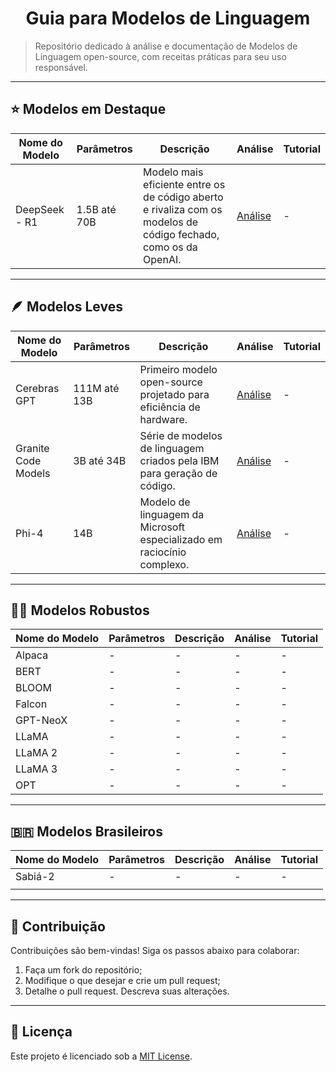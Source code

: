 <h1 align="center">Guia para Modelos de Linguagem</h1>

> Repositório dedicado à análise e documentação de Modelos de Linguagem open-source, com receitas práticas para seu uso responsável.

---
## ⭐ Modelos em Destaque

| Nome do Modelo | Parâmetros | Descrição | Análise | Tutorial |
|----------------|------------|-----------|---------|----------|
| DeepSeek - R1 | 1.5B até 70B | Modelo mais eficiente entre os de código aberto e rivaliza com os modelos de código fechado, como os da OpenAI. |[Análise](./modelos/deepSeek/deepSeekR1.md) | - |

---
## 🪶 Modelos Leves  

|   Nome do Modelo  | Parâmetros    | Descrição                 | Análise | Tutorial |
|-------------------|---------------|---------------------------|---------|----------|
| Cerebras GPT      | 111M até 13B  | Primeiro modelo open-source projetado para eficiência de hardware. | [Análise](./modelos/cerebras/cerebrasGPT.md) | - |
| Granite Code Models | 3B até 34B  | Série de modelos de linguagem criados pela IBM para geração de código. | [Análise](./modelos/granite/graniteModels.md) | - |
| Phi-4             | 14B | Modelo de linguagem da Microsoft especializado em raciocínio complexo. | [Análise](./modelos/phi/phi4.md) | -        |

---
## 🏋️‍♂️ Modelos Robustos  

| Nome do Modelo | Parâmetros   |  Descrição  | Análise | Tutorial |
|----------------|--------------|-------------|---------|----------|
| Alpaca         | -            | -           | -       | -        |
| BERT           | -            | -           | -       | -        |
| BLOOM          | -            | -           | -       | -        |
| Falcon         | -            | -           | -       | -        |
| GPT-NeoX       | -            | -           | -       | -        |
| LLaMA          | -            | -           | -       | -        |
| LLaMA 2        | -            | -           | -       | -        |
| LLaMA 3        | -            | -           | -       | -        |
| OPT            | -            | -           | -       | -        |

---
## 🇧🇷 Modelos Brasileiros  

|   Nome do Modelo  | Parâmetros   | Descrição | Análise | Tutorial |
|-------------------|--------------|---------- |---------|----------|
| Sabiá-2           |  -           | -         | -       | -        |
|                   |              |           |         |          |

---
## 🤝 Contribuição  
Contribuições são bem-vindas! Siga os passos abaixo para colaborar:  

1. Faça um fork do repositório;  
2. Modifique o que desejar e crie um pull request;  
3. Detalhe o pull request. Descreva suas alterações.  

---
## 📜 Licença  
Este projeto é licenciado sob a [MIT License](LICENSE).
